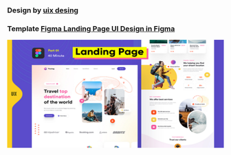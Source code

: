 ### Design by [uix desing](https://www.figma.com/@uixdesign)
### Template [Figma Landing Page UI Design in Figma](https://www.figma.com/community/file/1243486162245593034/Landing-Page-UI-Design-in-Figma)

![plot](./public/Landing-Page-UI-Design_Figma.png)
